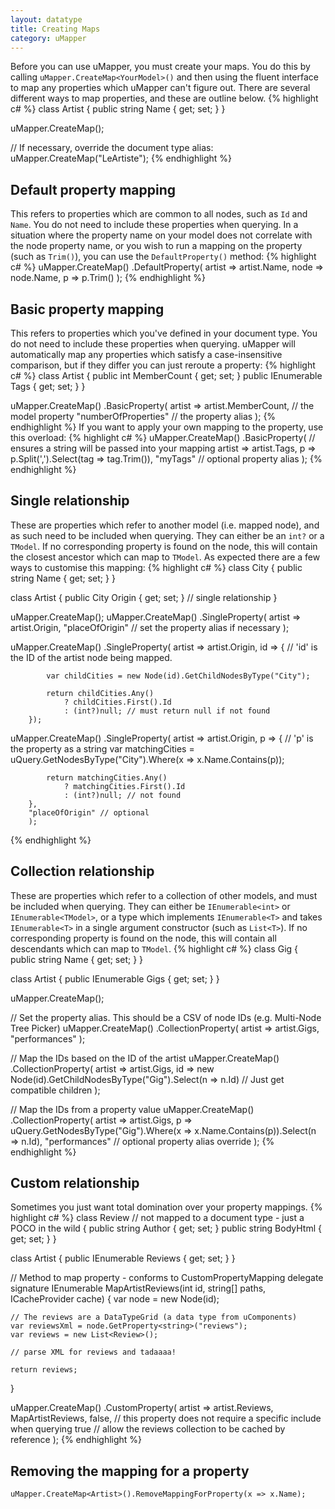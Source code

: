 ```yaml
---
layout: datatype
title: Creating Maps
category: uMapper
---
```


Before you can use uMapper, you must create your maps.  You do this by calling `uMapper.CreateMap<YourModel>()` and then using the fluent interface to map any properties which uMapper can't figure out.  There are several different ways to map properties, and these are outline below.
{% highlight c# %}
class Artist
{
    public string Name { get; set; }
}

uMapper.CreateMap<Artist>();

// If necessary, override the document type alias:
uMapper.CreateMap<Artist>("LeArtiste");
{% endhighlight %} 


## Default property mapping ##
This refers to properties which are common to all nodes, such as `Id` and `Name`.  You do not need to include these properties when querying.  In a situation where the property name on your model does not correlate with the node property name, or you wish to run a mapping on the property (such as `Trim()`), you can use the `DefaultProperty()` method:
{% highlight c# %}
uMapper.CreateMap<Artist>()
    .DefaultProperty(
        artist => artist.Name,
        node => node.Name,
        p => p.Trim()
        );
{% endhighlight %} 

## Basic property mapping ##
This refers to properties which you've defined in your document type.  You do not need to include these properties when querying.  uMapper will automatically map any properties which satisfy a case-insensitive comparison, but if they differ you can just reroute a property:
{% highlight c# %}
class Artist
{
    public int MemberCount { get; set; }
    public IEnumerable<string> Tags { get; set; }
}

uMapper.CreateMap<Artist>()
    .BasicProperty(
        artist => artist.MemberCount, // the model property
        "numberOfProperties" // the property alias
        );
{% endhighlight %} 
If you want to apply your own mapping to the property, use this overload:
{% highlight c# %}
uMapper.CreateMap<Artist>()
    .BasicProperty<string>( // ensures a string will be passed into your mapping
        artist => artist.Tags,
        p => p.Split(',').Select(tag => tag.Trim()),
        "myTags" // optional property alias
        );
{% endhighlight %} 

## Single relationship ##
These are properties which refer to another model (i.e. mapped node), and as such need to be included when querying.  They can either be an `int?` or a `TModel`.  If no corresponding property is found on the node, this will contain the closest ancestor which can map to `TModel`.  As expected there are a few ways to customise this mapping:
{% highlight c# %}
class City
{
    public string Name { get; set; }
}

class Artist
{
    public City Origin { get; set; } // single relationship
}

uMapper.CreateMap<City>();
uMapper.CreateMap<Artist>()
    .SingleProperty(
        artist => artist.Origin,
        "placeOfOrigin" // set the property alias if necessary
        );
        
uMapper.CreateMap<Artist>()
    .SingleProperty(
        artist => artist.Origin,
        id => {
            // 'id' is the ID of the artist node being mapped.
            
            var childCities = new Node(id).GetChildNodesByType("City");
            
            return childCities.Any() 
                ? childCities.First().Id 
                : (int?)null; // must return null if not found
        });
        
uMapper.CreateMap<Artist>()
    .SingleProperty<string>(
        artist => artist.Origin,
        p => 
        {
            // 'p' is the property as a string
            var matchingCities = uQuery.GetNodesByType("City").Where(x => x.Name.Contains(p));
            
            return matchingCities.Any()
                ? matchingCities.First().Id
                : (int?)null; // not found
        },
        "placeOfOrigin" // optional
        );
{% endhighlight %} 

## Collection relationship ##
These are properties which refer to a collection of other models, and must be included when querying.  They can either be `IEnumerable<int>` or `IEnumerable<TModel>`, or a type which implements `IEnumerable<T>` and takes `IEnumerable<T>` in a single argument constructor (such as `List<T>`). If no corresponding property is found on the node, this will contain all descendants which can map to `TModel`.
{% highlight c# %}
class Gig
{
    public string Name { get; set; }
}

class Artist
{
    public IEnumerable<Gig> Gigs { get; set; }
}

uMapper.CreateMap<Gig>();

// Set the property alias.  This should be a CSV of node IDs (e.g. Multi-Node Tree Picker)
uMapper.CreateMap<Artist>()
    .CollectionProperty(
        artist => artist.Gigs,
        "performances"
        );
        
// Map the IDs based on the ID of the artist
uMapper.CreateMap<Artist>()
    .CollectionProperty(
        artist => artist.Gigs,
        id => new Node(id).GetChildNodesByType("Gig").Select(n => n.Id) // Just get compatible children
        );
        
// Map the IDs from a property value
uMapper.CreateMap<Artist>()
    .CollectionProperty<string>(
        artist => artist.Gigs,
        p => uQuery.GetNodesByType("Gig").Where(x => x.Name.Contains(p)).Select(n => n.Id),
        "performances" // optional property alias override
        );
{% endhighlight %} 

## Custom relationship ##
Sometimes you just want total domination over your property mappings.
{% highlight c# %}
class Review // not mapped to a document type - just a POCO in the wild
{
    public string Author { get; set; }
    public string BodyHtml { get; set; }
}

class Artist
{
    public IEnumerable<Review> Reviews { get; set; }
}

// Method to map property - conforms to CustomPropertyMapping delegate signature
IEnumerable<Review> MapArtistReviews(int id, string[] paths, ICacheProvider cache)
{
    var node = new Node(id);

    // The reviews are a DataTypeGrid (a data type from uComponents)
    var reviewsXml = node.GetProperty<string>("reviews");
    var reviews = new List<Review>();

    // parse XML for reviews and tadaaaa!

    return reviews;
}

uMapper.CreateMap<Artist>()
    .CustomProperty(
	artist => artist.Reviews,
        MapArtistReviews,
        false, // this property does not require a specific include when querying
        true // allow the reviews collection to be cached by reference
        );
{% endhighlight %} 

## Removing the mapping for a property ##
`uMapper.CreateMap<Artist>().RemoveMappingForProperty(x => x.Name);`
